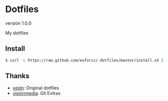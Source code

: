 
# Dotfiles
version 1.0.0

My dotfiles

## Install
```bash
$ curl -L https://raw.github.com/euforic/.dotfiles/master/install.sh | sh
```

## Thanks
- [vesln](https://github.com/vesln/.dotfiles): Original dotfiles
- [visionmedia](https://github.com/visionmedia/git-extras): Git Extras